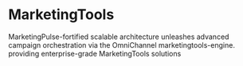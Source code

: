 # MarketingTools
MarketingPulse-fortified scalable architecture unleashes advanced campaign orchestration via the OmniChannel marketingtools-engine. providing enterprise-grade MarketingTools solutions
